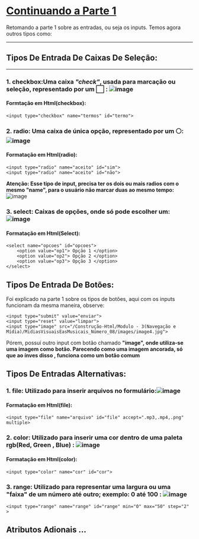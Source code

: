 # [Continuando a Parte 1](https://github.com/Karlos-Eduardo-Mrqs/Construcao-Html-Css-Javascript/edit/Test/Constru%C3%A7%C3%A3o-Html/Modulo%20-%205(Formul%C3%A1rios)/Manipula%C3%A7%C3%A3oDeEntradas_N%C3%BAmero_11/Inputs2.md) 
Retomando a parte 1 sobre as entradas, ou seja os inputs. Temos agora outros tipos como:
***
## Tipos De Entrada De Caixas De Seleção: 
***
### 1. **checkbox**:Uma caixa *"check"*, usada para marcação ou seleção, representado por um ⬜ : ![image](https://github.com/Karlos-Eduardo-Mrqs/Construcao-Html-Css-Javascript/assets/172524894/a55165bc-9242-4ed6-a282-8bff5f47a939)
#### Formtação em Html(checkbox):
`` <input type="checkbox" name="termos" id="termo"> ``

### 2. **radio**: Uma caixa de única opção, representado por um ⚪: ![image](https://github.com/Karlos-Eduardo-Mrqs/Construcao-Html-Css-Javascript/assets/172524894/e17fed6e-5578-4887-8bba-50c9179819d9)
#### Formatação em Html(radio):
```
<input type="radio" name="aceito" id="sim">
<input type="radio" name="aceito" id="não">
```
**Atenção: Esse tipo de input, precisa ter os dois ou mais radios com o mesmo "name", para o usuário não marcar duas ao mesmo tempo:**
![image](https://github.com/Karlos-Eduardo-Mrqs/Construcao-Html-Css-Javascript/assets/172524894/31753079-8474-4922-97be-a3e9736a59f8)

### 3. **select**: Caixas de opções, onde só pode escolher um: ![image](https://github.com/Karlos-Eduardo-Mrqs/Construcao-Html-Css-Javascript/assets/172524894/d98c1e49-94aa-4cd4-a5b0-0611bfa830af)
#### Formatação em Html(Select): 
```
<select name="opcoes" id="opcoes">
    <option value="op1"> Opção 1 </option>
    <option value="op2"> Opção 2 </option>
    <option value="op3"> Opção 3 </option>
</select>
```
## Tipos De Entrada De Botões:
Foi explicado na parte 1 sobre os tipos de botões, aqui com os inputs funcionam da mesma maneira, observe:
```
<input type="submit" value="enviar">
<input type="reset" value="limpar">
<input type="image" src="/Construção-Html/Modulo - 3(Navegação e Mídia)/MidiasVisuaisEasMusicais_Número_08/images/image4.jpg">
```
Pórem, possuí outro input com botão chamado **"image", onde utiliza-se uma imagem como botão. Parecendo como uma imagem ancorada, só que ao ínves disso , funciona como um botão comum**

## Tipos De Entradas Alternativas: 
### 1. **file**: Utilizado para inserir arquivos no formulário:![image](https://github.com/Karlos-Eduardo-Mrqs/Construcao-Html-Css-Javascript/assets/172524894/69faa58a-b15f-4e73-8290-69749f5a5886) 
#### Formatação em Html(file):
```
<input type="file" name="arquivo" id="file" accept=".mp3,.mp4,.png" multiple>
```
### 2. **color**: Utilizado para inserir uma cor dentro de uma paleta rgb(Red, Green , Blue) : ![image](https://github.com/Karlos-Eduardo-Mrqs/Construcao-Html-Css-Javascript/assets/172524894/44d193e9-4bdc-460c-bbcb-fa30fd2be1e0)
#### Formatação em Html(color):
```
<input type="color" name="cor" id="cor">
```
### 3. **range**: Utilizado para representar uma largura ou uma "faixa" de um número até outro; exemplo: 0 até 100 : ![image](https://github.com/Karlos-Eduardo-Mrqs/Construcao-Html-Css-Javascript/assets/172524894/06c76384-f781-481b-96b9-deea5851ead0)
```
<input type="range" name="range" id="range" min="0" max="50" step="2" >
```

## Atributos Adionais ...
